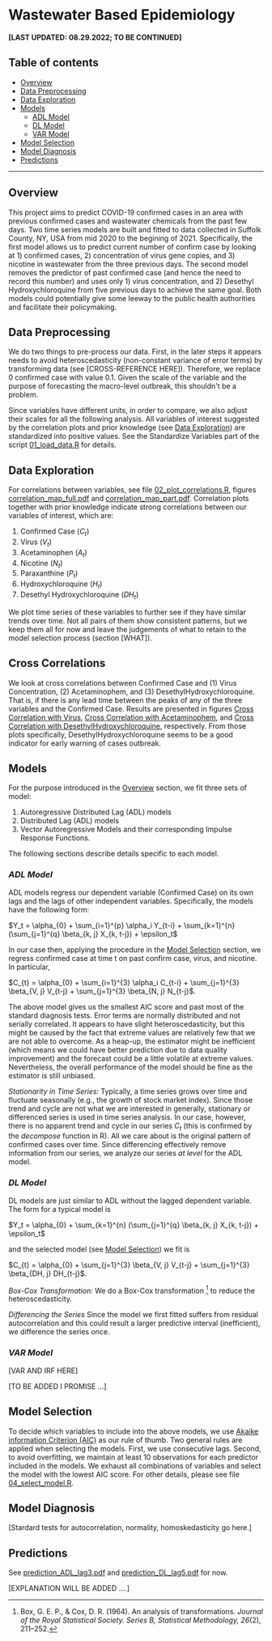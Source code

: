 # Wastewater Based Epidemiology

**[LAST UPDATED: 08.29.2022; TO BE CONTINUED]**


## Table of contents
- [Overview](#overview)
- [Data Preprocessing](#data-preprocessing)
- [Data Exploration](#data-exploration)
- [Models](#models)
    - [ADL Model](#adl-model)
    - [DL Model](#dl-model)
    - [VAR Model](#var-model)
- [Model Selection](#model-selection)
- [Model Diagnosis](#model-diagnosis)
- [Predictions](#predictions)

---

## Overview
This project aims to predict COVID-19 confirmed cases in an area with previous confirmed cases and wastewater chemicals from the past few days. Two time series models are built and fitted to data collected in Suffolk County, NY, USA from mid 2020 to the begining of 2021. Specifically, the first model allows us to predict current number of confirm case by looking at 1) confirmed cases, 2) concentration of virus gene copies, and 3) nicotine in wastewater from the three previous days. The second model removes the predictor of past confirmed case (and hence the need to record this number) and uses only 1) virus concentration, and 2) Desethyl Hydroxychloroquine from five previous days to achieve the same goal. Both models could potentially give some leeway to the public health authorities and facilitate their policymaking.


## Data Preprocessing
We do two things to pre-process our data. First, in the later steps it appears needs to avoid heteroscedasticity (non-constant variance of error terms) by transforming data (see [CROSS-REFERENCE HERE]). Therefore, we replace 0 confirmed case with value 0.1. Given the scale of the variable and the purpose of forecasting the macro-level outbreak, this shouldn't be a problem.

Since variables have different units, in order to compare, we also adjust their scales for all the following analysis. All variables of interest suggested by the correlation plots and prior knowledge (see [Data Exploration](#data-exploration)) are standardized into positive values. See the Standardize Variables part of the script [01_load_data.R](./code/01_load_data.R) for details.


## Data Exploration
For correlations between variables, see file [02_plot_correlations.R](./code/02_plot_correlations.R), figures [correlation_map_full.pdf](./figures/correlation_map_full.pdf) and [correlation_map_part.pdf](./figures/correlation_map_part.pdf). Correlation plots together with prior knowledge indicate strong correlations between our variables of interest, which are: 

1. Confirmed Case ($C_t$)
2. Virus ($V_t$)
3. Acetaminophen ($A_t$)
4. Nicotine ($N_t$)
5. Paraxanthine ($P_t$)
6. Hydroxychloroquine ($H_t$)
7. Desethyl Hydroxychloroquine ($DH_t$)

We plot time series of these variables to further see if they have similar trends over time. Not all pairs of them show consistent patterns, but we keep them all for now and leave the judgements of what to retain to the model selection process (section [WHAT]).


## Cross Correlations
We look at cross correlations between Confirmed Case and (1) Virus Concentration, (2) Acetaminophem, and (3) DesethylHydroxychloroquine. That is, if there is any lead time between the peaks of any of the three variables and the Confirmed Case. Results are presented in figures [Cross Correlation with Virus](./figures/cross_correlation_case_virus.pdf), [Cross Correlation with Acetaminophem](./figures/cross_correlation_case_acetaminophem.pdf), and [Cross Correlation with DesethylHydroxychloroquine](./figures/cross_correlation_case_DesethylHydroxychloroquine.pdf), respectively. From those plots specifically, DesethylHydroxychloroquine seems to be a good indicator for early warning of cases outbreak.


## Models
For the purpose introduced in the [Overview](#overview) section, we fit three sets of model:

1. Autoregressive Distributed Lag (ADL) models
2. Distributed Lag (ADL) models
3. Vector Autoregressive Models and their corresponding Impulse Response Functions.

The following sections describe details specific to each model.


### *ADL Model*
ADL models regress our dependent variable (Confirmed Case) on its own lags and the lags of other independent variables. Specifically, the models have the following form:

$Y_t = \alpha_{0} + \sum_{i=1}^{p} \alpha_i  Y_{t-i} + \sum_{k=1}^{n} (\sum_{j=1}^{q} \beta_{k, j} X_{k, t-j}) + \epsilon_t$

In our case then, applying the procedure in the [Model Selection](#model-selection) section, we regress confirmed case at time t on past confirm case, virus, and nicotine. In particular,

$C_{t} = \alpha_{0} + \sum_{i=1}^{3} \alpha_i  C_{t-i} + \sum_{j=1}^{3} \beta_{V, j} V_{t-j} + \sum_{j=1}^{3} \beta_{N, j} N_{t-j}$.

The above model gives us the smallest AIC score and past most of the standard diagnosis tests. Error terms are normally distributed and not serially correlated. It appears to have slight heteroscedasticity, but this might be caused by the fact that extreme values are relatively few that we are not able to overcome. As a heap-up, the estimator might be inefficient (which means we could have better prediction due to data quality improvement) and the forecast could be a little volatile at extreme values. Nevertheless, the overall performance of the model should be fine as the estimator is still unbiased.



*Stationarity in Time Series:* Typically, a time series grows over time and fluctuate seasonally (e.g., the growth of stock market index). Since those trend and cycle are not what we are interested in generally, stationary or differenced series is used in time series analysis. In our case, however, there is no apparent trend and cycle in our series $C_t$ (this is confirmed by the *decompose* function in R). All we care about is the original pattern of confirmed cases over time. Since differencing effectively remove information from our series, we analyze our series *at level* for the ADL model. 


### *DL Model*
DL models are just similar to ADL without the lagged dependent variable. The form for a typical model is

$Y_t = \alpha_{0} + \sum_{k=1}^{n} (\sum_{j=1}^{q} \beta_{k, j} X_{k, t-j}) + \epsilon_t$

and the selected model (see [Model Selection](#model-selection)) we fit is 

$C_{t} = \alpha_{0} + \sum_{j=1}^{3} \beta_{V, j} V_{t-j} + \sum_{j=1}^{3} \beta_{DH, j} DH_{t-j}$.


*Box-Cox Transformation:* We do a Box-Cox transformation [^1] to reduce the heteroscedasticity. 

*Differencing the Series* Since the model we first fitted suffers from residual autocorrelation and this could result a larger predictive interval (inefficient), we difference the series once.


### *VAR Model*
[VAR AND IRF HERE]

[TO BE ADDED I PROMISE ...]







## Model Selection
To decide which variables to include into the above models, we use [Akaike information Criterion (AIC)](https://en.wikipedia.org/wiki/Akaike_information_criterion) as our rule of thumb. Two general rules are applied when selecting the models. First, we use consecutive lags. Second, to avoid overfitting, we maintain at least 10 observations for each predictor included in the models. We exhaust all combinations of variables and select the model with the lowest AIC score. For other details, please see file [04_select_model.R](./code/04_select_model.R).


## Model Diagnosis

[Stardard tests for autocorrelation, normality, homoskedasticity go here.]


## Predictions
See [prediction_ADL_lag3.pdf](./figures/prediction_ADL_lag3.pdf) and [prediction_DL_lag5.pdf](./figures/prediction_DL_lag5.pdf) for now. 


[EXPLANATION WILL BE ADDED ....]



[^1]: Box, G. E. P., & Cox, D. R. (1964). An analysis of transformations. *Journal of the Royal Statistical Society. Series B, Statistical Methodology, 26*(2), 211–252.